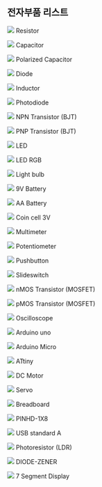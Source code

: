 ## 전자부품 리스트


![](https://s3-us-west-1.amazonaws.com/123d-circuits-symbols/schematic_symbol_4255_thumb.png) Resistor

![](https://s3-us-west-1.amazonaws.com/123d-circuits-symbols/schematic_symbol_4258_thumb.png) Capacitor

![](https://s3-us-west-1.amazonaws.com/123d-circuits-symbols/schematic_symbol_4259_thumb.png) Polarized Capacitor

![](https://s3-us-west-1.amazonaws.com/123d-circuits-symbols/schematic_symbol_4266_thumb.png) Diode

![](https://s3-us-west-1.amazonaws.com/123d-circuits-symbols/schematic_symbol_4257_thumb.png) Inductor

![](https://s3-us-west-1.amazonaws.com/123d-circuits-symbols/schematic_symbol_14368_thumb.png) Photodiode

![](https://s3-us-west-1.amazonaws.com/123d-circuits-symbols/schematic_symbol_4262_thumb.png) NPN Transistor (BJT)

![](https://s3-us-west-1.amazonaws.com/123d-circuits-symbols/schematic_symbol_4263_thumb.png) PNP Transistor (BJT)

![](https://s3-us-west-1.amazonaws.com/123d-circuits-symbols/schematic_symbol_9042_thumb.png) LED

![](https://s3-us-west-1.amazonaws.com/123d-circuits-symbols/schematic_symbol_9043_thumb.png) LED RGB

![](https://s3-us-west-1.amazonaws.com/123d-circuits-symbols/schematic_symbol_14358_thumb.png) Light bulb

![](https://s3-us-west-1.amazonaws.com/123d-circuits-symbols/schematic_symbol_4274_thumb.png) 9V Battery

![](https://s3-us-west-1.amazonaws.com/123d-circuits-symbols/schematic_symbol_14372_thumb.png) AA Battery

![](https://s3-us-west-1.amazonaws.com/123d-circuits-symbols/schematic_symbol_14371_thumb.png) Coin cell 3V

![](https://s3-us-west-1.amazonaws.com/123d-circuits-symbols/schematic_symbol_12945_thumb.png) Multimeter

![](https://s3-us-west-1.amazonaws.com/123d-circuits-symbols/schematic_symbol_4256_thumb.png) Potentiometer

![](https://s3-us-west-1.amazonaws.com/123d-circuits-symbols/schematic_symbol_4260_thumb.png) Pushbutton

![](https://s3-us-west-1.amazonaws.com/123d-circuits-symbols/schematic_symbol_4261_thumb.png) Slideswitch

![](https://s3-us-west-1.amazonaws.com/123d-circuits-symbols/schematic_symbol_4264_thumb.png) nMOS Transistor (MOSFET)

![](https://s3-us-west-1.amazonaws.com/123d-circuits-symbols/schematic_symbol_12944_thumb.png) pMOS Transistor (MOSFET)

![](https://s3-us-west-1.amazonaws.com/123d-circuits-symbols/schematic_symbol_45480_thumb.png) Oscilloscope

![](https://s3-us-west-1.amazonaws.com/123d-circuits-symbols/schematic_symbol_4286_thumb.png) Arduino uno

![](https://s3-us-west-1.amazonaws.com/123d-circuits-symbols/schematic_symbol_10318_thumb.png) Arduino Micro

![](https://s3-us-west-1.amazonaws.com/123d-circuits-symbols/schematic_symbol_10930_thumb.png) ATtiny

![](https://s3-us-west-1.amazonaws.com/123d-circuits-symbols/schematic_symbol_4271_thumb.png) DC Motor

![](https://s3-us-west-1.amazonaws.com/123d-circuits-symbols/schematic_symbol_4273_thumb.png) Servo

![](https://s3-us-west-1.amazonaws.com/123d-circuits-symbols/schematic_symbol_4285_thumb.png) Breadboard

![](https://s3-us-west-1.amazonaws.com/123d-circuits-symbols/schematic_symbol_12171_thumb.png) PINHD-1X8

![](https://s3-us-west-1.amazonaws.com/123d-circuits-symbols/schematic_symbol_11938_thumb.png) USB standard A

![](https://s3-us-west-1.amazonaws.com/123d-circuits-symbols/schematic_symbol_14328_thumb.png) Photoresistor (LDR)

![](https://s3-us-west-1.amazonaws.com/123d-circuits-symbols/schematic_symbol_4266_thumb.png) DIODE-ZENER

![](https://s3-us-west-1.amazonaws.com/123d-circuits-symbols/schematic_symbol_4279_thumb.png) 7 Segment Display

